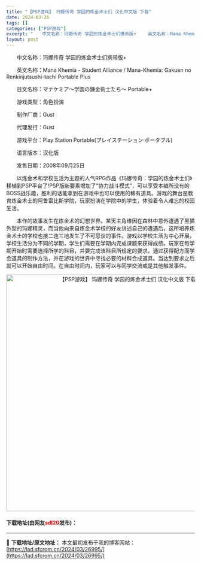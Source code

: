 ```yaml
---
title: "【PSP游戏】 玛娜传奇 学园的炼金术士们 汉化中文版 下载"
date: 2024-03-26
tags: []
categories: ["PSP游戏"]
excerpt: "　　中文名称：玛娜传奇 学园的炼金术士们携带版+ 　　英文名称：Mana Khemia - Student Alliance / Mana-Khemia: Gakuen no Renkinjutsushi-tachi Portable Plus 　　日文名称：マナケミア～学園の錬金術士たち～ Por&hellip;"
layout: post
---
```


 <p>　　中文名称：玛娜传奇 学园的炼金术士们携带版+</p> <p>　　英文名称：Mana Khemia - Student Alliance / Mana-Khemia: Gakuen no Renkinjutsushi-tachi Portable Plus</p> <p>　　日文名称：マナケミア～学園の錬金術士たち～ Portable+</p> <p>　　游戏类型：角色扮演</p> <p>　　制作厂商：Gust</p> <p>　　代理发行：Gust</p> <p>　　游戏平台：Play Station Portable(プレイステーション&middot;ポータブル)</p> <p>　　语言版本：汉化版</p> <p>　　发售日期：2008年09月25日</p> <p>　　以炼金术和学校生活为主题的人气RPG作品《玛娜传奇：学园的炼金术士们》移植到PSP平台了!PSP版新要素增加了&ldquo;协力战斗模式&rdquo;，可以享受本编所没有的BOSS战乐趣，胜利的话能拿到在游戏中也可以使用的稀有道具。游戏的舞台是教育炼金术士的阿鲁雷比斯学院，玩家扮演在学院中的学生，体验着令人难忘的校园生活。</p> <p>　　本作的故事发生在炼金术的幻想世界。某天主角维因在森林中意外遭遇了黑猫外型的玛娜精灵，而当他向来自炼金术学校的好友讲述自己的遭遇后，这所培养炼金术士的学校也接二连三地发生了不可思议的事件。游戏以学校生活为中心开展，学校生活分为不同的学期，学生们需要在学期内完成课题来获得成绩。玩家在每学期开始时需要选择所学的科目，并要完成该科目所规定的要求，通过获得配方而学会道具的制作方法，并在游戏的世界中寻找必要的材料合成道具。当达到要求之后就可以开始自由时间。在自由时间内，玩家可以与同学交流或是其他触发事件。</p> <p align="center"><img align="" border="0" src="https://lad.sfcrom.cn/wp-content/uploads/2024/03/20240325_660205409dd25.webp" width="633" alt="【PSP游戏】 玛娜传奇 学园的炼金术士们 汉化中文版 下载" /></p> <p><h4>下载地址(由网友<font color="red">sdl20</font>发布)：</h4></p> 

---
📖 **下载地址/原文地址：** 本文最初发布于我的博客网站：[https://lad.sfcrom.cn/2024/03/26995/](https://lad.sfcrom.cn/2024/03/26995/)
